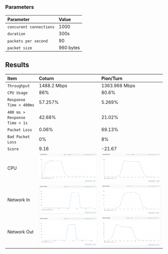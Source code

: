 
### Parameters

| Parameter | Value                |
| :-------- |:------------------------- |
| `concurent connections` | 1000 |
| `duration` | 300s |
| `packets per second` | 90 |
| `packet size` | 960 bytes |

## Results


|  Item | Coturn            |  Pion/Turn |
| :------------------------- |:------------------------- |:------------------------- |
| `Throughput` | 1488.2 Mbps | 1363.968 Mbps |
| `CPU Usage` | 86% | 80.6% |
| `Response Time < 400ms` | 57.257% | 5.269% |
| `400 ms > Response Time < 1s` | 42.68% | 21.02% |
| `Packet Loss` | 0.06% | 69.13% |
| `Bad Packet Loss` | 0% | 8% |
| `Score` | 9.16 | -21.67 |
| CPU | ![](coturn/cpu.png) |  ![](pion/cpu.png) |
| Network In | ![](coturn/network-in.png) |  ![](pion/network-in.png) |
| Network Out | ![](coturn/network-out.png) |  ![](pion/network-out.png) |